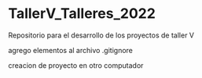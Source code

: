 # TallerV_Talleres_2022
Repositorio para el desarrollo de los proyectos de taller V

agrego elementos al archivo .gitignore

creacion de proyecto en otro computador
